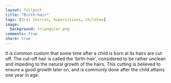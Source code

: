 ```yaml
---
layout: fullpost
title: "Birth-hair"
tags: [Oral Sources, Supersitions, Children]
image:
  background: triangular.png
comments: true
share: true
---
```

It is common custom that some time after a child is born al its hairs are cut off. The cut-off hair is called the ‘birth-hair’, considered to be rather unclean and impeding to the natural growth of the hairs. This cutting is believed to ensure a good growth later on, and is commonly done after the child attains one year in age.